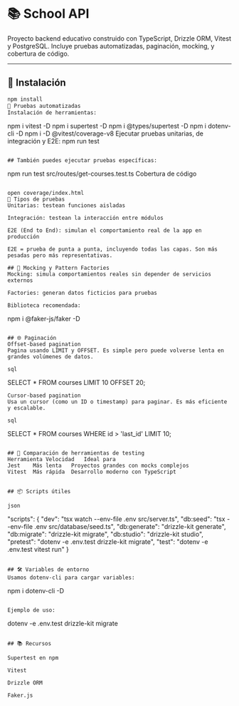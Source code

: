 # 📚 School API

Proyecto backend educativo construido con TypeScript, Drizzle ORM, Vitest y PostgreSQL. Incluye pruebas automatizadas, paginación, mocking, y cobertura de código.

---

## 🚀 Instalación

```bash
npm install
🧪 Pruebas automatizadas
Instalación de herramientas:

```
npm i vitest -D
npm i supertest -D
npm i @types/supertest -D
npm i dotenv-cli -D
npm i -D @vitest/coverage-v8
Ejecutar pruebas unitarias, de integración y E2E:
npm run test
```

## También puedes ejecutar pruebas específicas:

```
npm run test src/routes/get-courses.test.ts
Cobertura de código
```

open coverage/index.html
🧬 Tipos de pruebas
Unitarias: testean funciones aisladas

Integración: testean la interacción entre módulos

E2E (End to End): simulan el comportamiento real de la app en producción

E2E = prueba de punta a punta, incluyendo todas las capas. Son más pesadas pero más representativas.

## 🧪 Mocking y Pattern Factories
Mocking: simula comportamientos reales sin depender de servicios externos

Factories: generan datos ficticios para pruebas

Biblioteca recomendada:

```
npm i @faker-js/faker -D
```

## 🌐 Paginación
Offset-based pagination
Pagina usando LIMIT y OFFSET. Es simple pero puede volverse lenta en grandes volúmenes de datos.

sql
```
SELECT * FROM courses LIMIT 10 OFFSET 20;
```
Cursor-based pagination
Usa un cursor (como un ID o timestamp) para paginar. Es más eficiente y escalable.

sql
```
SELECT * FROM courses WHERE id > 'last_id' LIMIT 10;
```

## 🧪 Comparación de herramientas de testing 
Herramienta	Velocidad	Ideal para
Jest	Más lenta	Proyectos grandes con mocks complejos
Vitest	Más rápida	Desarrollo moderno con TypeScript


## 📦 Scripts útiles

json
```
"scripts": {
  "dev": "tsx watch --env-file .env src/server.ts",
  "db:seed": "tsx --env-file .env src/database/seed.ts",
  "db:generate": "drizzle-kit generate",
  "db:migrate": "drizzle-kit migrate",
  "db:studio": "drizzle-kit studio",
  "pretest": "dotenv -e .env.test drizzle-kit migrate",
  "test": "dotenv -e .env.test vitest run"
}
```

## 🛠️ Variables de entorno
Usamos dotenv-cli para cargar variables:

```
npm i dotenv-cli -D
```

Ejemplo de uso:
```
dotenv -e .env.test drizzle-kit migrate
```

## 📚 Recursos

Supertest en npm

Vitest

Drizzle ORM

Faker.js
